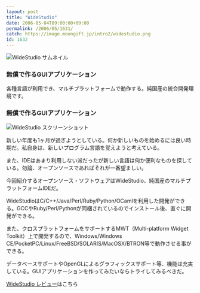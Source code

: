 ```yaml
---
layout: post
title: "WideStudio"
date: 2006-05-04T09:00:00+09:00
permalink: /2006/05/1631/
catch: https://image.moongift.jp/intro2/widestudio.png
id: 1632
---
```

 ![WideStudio サムネイル](https://image.moongift.jp/intro2/widestudio.t.png "WideStudio サムネイル")
  

### 無償で作るGUIアプリケーション
  
各種言語が利用でき、マルチプラットフォームで動作する。純国産の統合開発環境です。  
<!--more-->  

### 無償で作るGUIアプリケーション
  

![WideStudio スクリーンショット](https://image.moongift.jp/intro2/widestudio.png "WideStudio スクリーンショット")

  

新しい年度も1ヶ月が過ぎようとしている。何か新しいものを始めるには良い時期だ。私自身は、新しいプログラム言語を覚えようと考えている。

  

また、IDEはあまり利用しない派だったが新しい言語は何か便利なものを探している。勿論、オープンソースであればそれが一番望ましい。

  

今回紹介するオープンソース・ソフトウェアはWideStudio、純国産のマルチプラットフォームIDEだ。

  

WideStudioはC/C++/Java/Perl/Ruby/Python/OCamlを利用した開発ができる。GCCやRuby/Perl/Pythonが同梱されているのでインストール後、直ぐに開発ができる。

  

また、クロスプラットフォームをサポートするMWT（Multi-platform Widget Toolkit）上で開発するので、Windows/Windows CE/PocketPC/Linux/FreeBSD/SOLARIS/MacOSX/BTRON等で動作させる事ができる。

  

データベースサポートやOpenGLによるグラフィックスサポート等、機能は充実している。GUIアプリケーションを作ってみたいならトライしてみるべきだ。

  

[WideStudio レビュー](http://oss.moongift.jp/review/i-1638.html)はこちら

